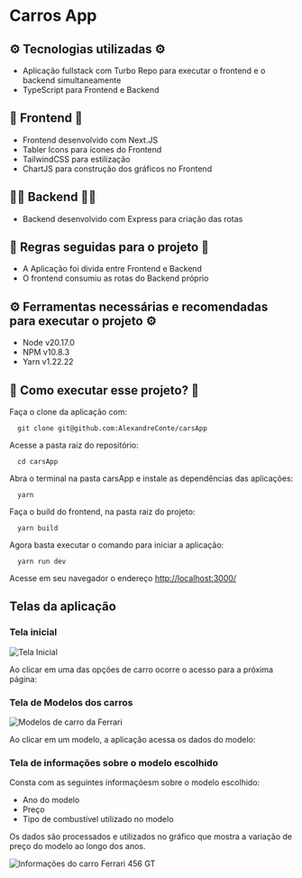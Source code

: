 # Carros App

## ⚙️ Tecnologias utilizadas ⚙️
- Aplicação fullstack com Turbo Repo para executar o frontend e o backend simultaneamente
- TypeScript para Frontend e Backend

## 💎 Frontend 💎
- Frontend desenvolvido com Next.JS
- Tabler Icons para ícones do Frontend
- TailwindCSS para estilização
- ChartJS para construção dos gráficos no Frontend

## 🧑‍💻 Backend 🧑‍💻
- Backend desenvolvido com Express para criação das rotas

## 📐 Regras seguidas para o projeto 📐
- A Aplicação foi divida entre Frontend e Backend
- O frontend consumiu as rotas do Backend próprio

## ⚙️ Ferramentas necessárias e recomendadas para executar o projeto ⚙️
- Node v20.17.0
- NPM v10.8.3
- Yarn v1.22.22

## 🧐 Como executar esse projeto? 🧐
Faça o clone da aplicação com:
```
  git clone git@github.com:AlexandreConte/carsApp
```

Acesse a pasta raiz do repositório:
```
  cd carsApp
```

Abra o terminal na pasta carsApp e instale as dependências das aplicações:
```
  yarn
```

Faça o build do frontend, na pasta raiz do projeto:
```
  yarn build
```

Agora basta executar o comando para iniciar a aplicação:
```
  yarn run dev
```

Acesse em seu navegador o endereço
<a href="http://localhost:3000/">
  http://localhost:3000/
</a>

## Telas da aplicação

### Tela inicial
![Tela Inicial](tela-inicial.png)

Ao clicar em uma das opções de carro ocorre o acesso para a próxima página:
### Tela de Modelos dos carros
![Modelos de carro da Ferrari](ferrari-models.png)

Ao clicar em um modelo, a aplicação acessa os dados do modelo:
### Tela de informações sobre o modelo escolhido
Consta com as seguintes informaçõesm sobre o modelo escolhido:
- Ano do modelo
- Preço
- Tipo de combustível utilizado no modelo

Os dados são processados e utilizados no gráfico que mostra a variação de preço do modelo ao longo dos anos.

![Informações do carro Ferrari 456 GT](ferrari-456-gt.png)